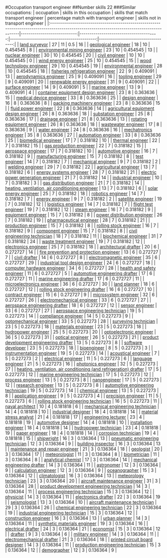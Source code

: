#Occupation transport engineer
##Number skills 22
###Similar occupations:
| occupation                                                                                                                                  |   skills in this occupation |   skills that match transport engineer |   percentage match with transport engineer |   skills not in transport engineer |
|:--------------------------------------------------------------------------------------------------------------------------------------------|----------------------------:|---------------------------------------:|-------------------------------------------:|-----------------------------------:|
| [land surveyor](land_surveyor.md)                                                                                                           |                          27 |                                     11 |                                   0.5      |                                 16 |
| [geological engineer](geological_engineer.md)                                                                                               |                          18 |                                     10 |                                   0.454545 |                                  8 |
| [environmental mining engineer](environmental_mining_engineer.md)                                                                           |                          23 |                                     10 |                                   0.454545 |                                 13 |
| [nuclear engineer](nuclear_engineer.md)                                                                                                     |                          30 |                                     10 |                                   0.454545 |                                 20 |
| [civil engineer](civil_engineer.md)                                                                                                         |                          10 |                                     10 |                                   0.454545 |                                  0 |
| [wind energy engineer](wind_energy_engineer.md)                                                                                             |                          25 |                                     10 |                                   0.454545 |                                 15 |
| [wood technology engineer](wood_technology_engineer.md)                                                                                     |                          29 |                                     10 |                                   0.454545 |                                 19 |
| [environmental engineer](environmental_engineer.md)                                                                                         |                          28 |                                     10 |                                   0.454545 |                                 18 |
| [fisheries refrigeration engineer](fisheries_refrigeration_engineer.md)                                                                     |                          22 |                                      9 |                                   0.409091 |                                 13 |
| [aerodynamics engineer](aerodynamics_engineer.md)                                                                                           |                          25 |                                      9 |                                   0.409091 |                                 16 |
| [tooling engineer](tooling_engineer.md)                                                                                                     |                          29 |                                      9 |                                   0.409091 |                                 20 |
| [renewable energy engineer](renewable_energy_engineer.md)                                                                                   |                          31 |                                      9 |                                   0.409091 |                                 22 |
| [surface engineer](surface_engineer.md)                                                                                                     |                          14 |                                      9 |                                   0.409091 |                                  5 |
| [marine engineer](marine_engineer.md)                                                                                                       |                          13 |                                      9 |                                   0.409091 |                                  4 |
| [container equipment design engineer](container_equipment_design_engineer.md)                                                               |                          23 |                                      8 |                                   0.363636 |                                 15 |
| [medical device engineer](medical_device_engineer.md)                                                                                       |                          33 |                                      8 |                                   0.363636 |                                 25 |
| [design engineer](design_engineer.md)                                                                                                       |                          16 |                                      8 |                                   0.363636 |                                  8 |
| [packing machinery engineer](packing_machinery_engineer.md)                                                                                 |                          23 |                                      8 |                                   0.363636 |                                 15 |
| [fluid power engineer](fluid_power_engineer.md)                                                                                             |                          22 |                                      8 |                                   0.363636 |                                 14 |
| [agricultural equipment design engineer](agricultural_equipment_design_engineer.md)                                                         |                          26 |                                      8 |                                   0.363636 |                                 18 |
| [substation engineer](substation_engineer.md)                                                                                               |                          25 |                                      8 |                                   0.363636 |                                 17 |
| [drainage engineer](drainage_engineer.md)                                                                                                   |                          21 |                                      8 |                                   0.363636 |                                 13 |
| [rotating equipment engineer](rotating_equipment_engineer.md)                                                                               |                          26 |                                      8 |                                   0.363636 |                                 18 |
| [wastewater engineer](wastewater_engineer.md)                                                                                               |                          17 |                                      8 |                                   0.363636 |                                  9 |
| [water engineer](water_engineer.md)                                                                                                         |                          24 |                                      8 |                                   0.363636 |                                 16 |
| [mechatronics engineer](mechatronics_engineer.md)                                                                                           |                          35 |                                      8 |                                   0.363636 |                                 27 |
| [automation engineer](automation_engineer.md)                                                                                               |                          33 |                                      8 |                                   0.363636 |                                 25 |
| [biomedical engineer](biomedical_engineer.md)                                                                                               |                          17 |                                      7 |                                   0.318182 |                                 10 |
| [thermal engineer](thermal_engineer.md)                                                                                                     |                          22 |                                      7 |                                   0.318182 |                                 15 |
| [gas production engineer](gas_production_engineer.md)                                                                                       |                          22 |                                      7 |                                   0.318182 |                                 15 |
| [aerospace engineer](aerospace_engineer.md)                                                                                                 |                          17 |                                      7 |                                   0.318182 |                                 10 |
| [automotive engineer](automotive_engineer.md)                                                                                               |                          16 |                                      7 |                                   0.318182 |                                  9 |
| [manufacturing engineer](manufacturing_engineer.md)                                                                                         |                          15 |                                      7 |                                   0.318182 |                                  8 |
| [test engineer](test_engineer.md)                                                                                                           |                          14 |                                      7 |                                   0.318182 |                                  7 |
| [mechanical engineer](mechanical_engineer.md)                                                                                               |                           9 |                                      7 |                                   0.318182 |                                  2 |
| [welding engineer](welding_engineer.md)                                                                                                     |                          29 |                                      7 |                                   0.318182 |                                 22 |
| [agricultural engineer](agricultural_engineer.md)                                                                                           |                          13 |                                      7 |                                   0.318182 |                                  6 |
| [energy systems engineer](energy_systems_engineer.md)                                                                                       |                          28 |                                      7 |                                   0.318182 |                                 21 |
| [electric power generation engineer](electric_power_generation_engineer.md)                                                                 |                          21 |                                      7 |                                   0.318182 |                                 14 |
| [industrial engineer](industrial_engineer.md)                                                                                               |                          10 |                                      7 |                                   0.318182 |                                  3 |
| [gas distribution engineer](gas_distribution_engineer.md)                                                                                   |                          21 |                                      7 |                                   0.318182 |                                 14 |
| [heating, ventilation, air conditioning engineer](heating,_ventilation,_air_conditioning_engineer.md)                                       |                          13 |                                      7 |                                   0.318182 |                                  6 |
| [solar energy engineer](solar_energy_engineer.md)                                                                                           |                          25 |                                      7 |                                   0.318182 |                                 18 |
| [robotics engineer](robotics_engineer.md)                                                                                                   |                          14 |                                      7 |                                   0.318182 |                                  7 |
| [energy engineer](energy_engineer.md)                                                                                                       |                           9 |                                      7 |                                   0.318182 |                                  2 |
| [satellite engineer](satellite_engineer.md)                                                                                                 |                          19 |                                      7 |                                   0.318182 |                                 12 |
| [logistics engineer](logistics_engineer.md)                                                                                                 |                          14 |                                      7 |                                   0.318182 |                                  7 |
| [flight test engineer](flight_test_engineer.md)                                                                                             |                          19 |                                      7 |                                   0.318182 |                                 12 |
| [steam engineer](steam_engineer.md)                                                                                                         |                          16 |                                      7 |                                   0.318182 |                                  9 |
| [equipment engineer](equipment_engineer.md)                                                                                                 |                          15 |                                      7 |                                   0.318182 |                                  8 |
| [power distribution engineer](power_distribution_engineer.md)                                                                               |                          26 |                                      7 |                                   0.318182 |                                 19 |
| [pharmaceutical engineer](pharmaceutical_engineer.md)                                                                                       |                          28 |                                      7 |                                   0.318182 |                                 21 |
| [production engineer](production_engineer.md)                                                                                               |                          15 |                                      7 |                                   0.318182 |                                  8 |
| [rolling stock engineer](rolling_stock_engineer.md)                                                                                         |                          16 |                                      7 |                                   0.318182 |                                  9 |
| [component engineer](component_engineer.md)                                                                                                 |                          15 |                                      7 |                                   0.318182 |                                  8 |
| [civil engineering technician](civil_engineering_technician.md)                                                                             |                          18 |                                      7 |                                   0.318182 |                                 11 |
| [biochemical engineer](biochemical_engineer.md)                                                                                             |                          31 |                                      7 |                                   0.318182 |                                 24 |
| [waste treatment engineer](waste_treatment_engineer.md)                                                                                     |                          19 |                                      7 |                                   0.318182 |                                 12 |
| [electronics engineer](electronics_engineer.md)                                                                                             |                          25 |                                      7 |                                   0.318182 |                                 18 |
| [architectural drafter](architectural_drafter.md)                                                                                           |                          20 |                                      6 |                                   0.272727 |                                 14 |
| [fire prevention and protection engineer](fire_prevention_and_protection_engineer.md)                                                       |                          13 |                                      6 |                                   0.272727 |                                  7 |
| [civil drafter](civil_drafter.md)                                                                                                           |                          14 |                                      6 |                                   0.272727 |                                  8 |
| [electromagnetic engineer](electromagnetic_engineer.md)                                                                                     |                          35 |                                      6 |                                   0.272727 |                                 29 |
| [industrial tool design engineer](industrial_tool_design_engineer.md)                                                                       |                          24 |                                      6 |                                   0.272727 |                                 18 |
| [computer hardware engineer](computer_hardware_engineer.md)                                                                                 |                          34 |                                      6 |                                   0.272727 |                                 28 |
| [health and safety engineer](health_and_safety_engineer.md)                                                                                 |                          11 |                                      6 |                                   0.272727 |                                  5 |
| [automotive engineering drafter](automotive_engineering_drafter.md)                                                                         |                          17 |                                      6 |                                   0.272727 |                                 11 |
| [marine engineering drafter](marine_engineering_drafter.md)                                                                                 |                          17 |                                      6 |                                   0.272727 |                                 11 |
| [microelectronics engineer](microelectronics_engineer.md)                                                                                   |                          36 |                                      6 |                                   0.272727 |                                 30 |
| [land planner](land_planner.md)                                                                                                             |                          18 |                                      6 |                                   0.272727 |                                 12 |
| [rolling stock engineering drafter](rolling_stock_engineering_drafter.md)                                                                   |                          16 |                                      6 |                                   0.272727 |                                 10 |
| [contract engineer](contract_engineer.md)                                                                                                   |                          15 |                                      6 |                                   0.272727 |                                  9 |
| [microsystem engineer](microsystem_engineer.md)                                                                                             |                          32 |                                      6 |                                   0.272727 |                                 26 |
| [electromechanical engineer](electromechanical_engineer.md)                                                                                 |                          33 |                                      6 |                                   0.272727 |                                 27 |
| [aerospace engineering drafter](aerospace_engineering_drafter.md)                                                                           |                          18 |                                      6 |                                   0.272727 |                                 12 |
| [sensor engineer](sensor_engineer.md)                                                                                                       |                          33 |                                      6 |                                   0.272727 |                                 27 |
| [aerospace engineering technician](aerospace_engineering_technician.md)                                                                     |                          19 |                                      5 |                                   0.227273 |                                 14 |
| [compliance engineer](compliance_engineer.md)                                                                                               |                          14 |                                      5 |                                   0.227273 |                                  9 |
| [optomechanical engineer](optomechanical_engineer.md)                                                                                       |                          33 |                                      5 |                                   0.227273 |                                 28 |
| [surveying technician](surveying_technician.md)                                                                                             |                          23 |                                      5 |                                   0.227273 |                                 18 |
| [materials engineer](materials_engineer.md)                                                                                                 |                          23 |                                      5 |                                   0.227273 |                                 18 |
| [hydropower engineer](hydropower_engineer.md)                                                                                               |                          25 |                                      5 |                                   0.227273 |                                 20 |
| [optoelectronic engineer](optoelectronic_engineer.md)                                                                                       |                          36 |                                      5 |                                   0.227273 |                                 31 |
| [optical engineer](optical_engineer.md)                                                                                                     |                          26 |                                      5 |                                   0.227273 |                                 21 |
| [product development engineering drafter](product_development_engineering_drafter.md)                                                       |                          13 |                                      5 |                                   0.227273 |                                  8 |
| [software developer](software_developer.md)                                                                                                 |                          23 |                                      5 |                                   0.227273 |                                 18 |
| [bioengineer](bioengineer.md)                                                                                                               |                           8 |                                      5 |                                   0.227273 |                                  3 |
| [instrumentation engineer](instrumentation_engineer.md)                                                                                     |                          19 |                                      5 |                                   0.227273 |                                 14 |
| [acoustical engineer](acoustical_engineer.md)                                                                                               |                           7 |                                      5 |                                   0.227273 |                                  2 |
| [electrical engineer](electrical_engineer.md)                                                                                               |                          11 |                                      5 |                                   0.227273 |                                  6 |
| [language engineer](language_engineer.md)                                                                                                   |                          21 |                                      5 |                                   0.227273 |                                 16 |
| [photonics engineer](photonics_engineer.md)                                                                                                 |                          32 |                                      5 |                                   0.227273 |                                 27 |
| [heating, ventilation, air conditioning (and refrigeration) drafter](heating,_ventilation,_air_conditioning_(and_refrigeration)_drafter.md) |                          17 |                                      5 |                                   0.227273 |                                 12 |
| [marine engineering technician](marine_engineering_technician.md)                                                                           |                          17 |                                      5 |                                   0.227273 |                                 12 |
| [process engineer](process_engineer.md)                                                                                                     |                          13 |                                      5 |                                   0.227273 |                                  8 |
| [nanoengineer](nanoengineer.md)                                                                                                             |                          17 |                                      5 |                                   0.227273 |                                 12 |
| [research engineer](research_engineer.md)                                                                                                   |                          13 |                                      5 |                                   0.227273 |                                  8 |
| [automotive engineering technician](automotive_engineering_technician.md)                                                                   |                          19 |                                      5 |                                   0.227273 |                                 14 |
| [chemical engineer](chemical_engineer.md)                                                                                                   |                          13 |                                      5 |                                   0.227273 |                                  8 |
| [application engineer](application_engineer.md)                                                                                             |                           9 |                                      5 |                                   0.227273 |                                  4 |
| [precision engineer](precision_engineer.md)                                                                                                 |                          11 |                                      5 |                                   0.227273 |                                  6 |
| [rolling stock engineering technician](rolling_stock_engineering_technician.md)                                                             |                          16 |                                      5 |                                   0.227273 |                                 11 |
| [naval architect](naval_architect.md)                                                                                                       |                          10 |                                      4 |                                   0.181818 |                                  6 |
| [mechanical engineering technician](mechanical_engineering_technician.md)                                                                   |                          14 |                                      4 |                                   0.181818 |                                 10 |
| [industrial designer](industrial_designer.md)                                                                                               |                          18 |                                      4 |                                   0.181818 |                                 14 |
| [material stress analyst](material_stress_analyst.md)                                                                                       |                          21 |                                      4 |                                   0.181818 |                                 17 |
| [engineering lecturer](engineering_lecturer.md)                                                                                             |                          23 |                                      4 |                                   0.181818 |                                 19 |
| [automotive designer](automotive_designer.md)                                                                                               |                          14 |                                      4 |                                   0.181818 |                                 10 |
| [installation engineer](installation_engineer.md)                                                                                           |                          18 |                                      4 |                                   0.181818 |                                 14 |
| [hydropower technician](hydropower_technician.md)                                                                                           |                          23 |                                      4 |                                   0.181818 |                                 19 |
| [paper engineer](paper_engineer.md)                                                                                                         |                          18 |                                      4 |                                   0.181818 |                                 14 |
| [corrosion technician](corrosion_technician.md)                                                                                             |                          19 |                                      4 |                                   0.181818 |                                 15 |
| [shipwright](shipwright.md)                                                                                                                 |                          16 |                                      3 |                                   0.136364 |                                 13 |
| [pneumatic engineering technician](pneumatic_engineering_technician.md)                                                                     |                          12 |                                      3 |                                   0.136364 |                                  9 |
| [building inspector](building_inspector.md)                                                                                                 |                          16 |                                      3 |                                   0.136364 |                                 13 |
| [maintenance and repair engineer](maintenance_and_repair_engineer.md)                                                                       |                          21 |                                      3 |                                   0.136364 |                                 18 |
| [geologist](geologist.md)                                                                                                                   |                          20 |                                      3 |                                   0.136364 |                                 17 |
| [meteorologist](meteorologist.md)                                                                                                           |                          11 |                                      3 |                                   0.136364 |                                  8 |
| [biometrician](biometrician.md)                                                                                                             |                          11 |                                      3 |                                   0.136364 |                                  8 |
| [analytical chemist](analytical_chemist.md)                                                                                                 |                          17 |                                      3 |                                   0.136364 |                                 14 |
| [mechanical engineering drafter](mechanical_engineering_drafter.md)                                                                         |                          14 |                                      3 |                                   0.136364 |                                 11 |
| [astronomer](astronomer.md)                                                                                                                 |                          12 |                                      3 |                                   0.136364 |                                  9 |
| [calculation engineer](calculation_engineer.md)                                                                                             |                          12 |                                      3 |                                   0.136364 |                                  9 |
| [oceanographer](oceanographer.md)                                                                                                           |                          15 |                                      3 |                                   0.136364 |                                 12 |
| [climatologist](climatologist.md)                                                                                                           |                          16 |                                      3 |                                   0.136364 |                                 13 |
| [meteorology technician](meteorology_technician.md)                                                                                         |                          23 |                                      3 |                                   0.136364 |                                 20 |
| [aircraft maintenance engineer](aircraft_maintenance_engineer.md)                                                                           |                          31 |                                      3 |                                   0.136364 |                                 28 |
| [product development engineering technician](product_development_engineering_technician.md)                                                 |                          14 |                                      3 |                                   0.136364 |                                 11 |
| [process engineering technician](process_engineering_technician.md)                                                                         |                          15 |                                      3 |                                   0.136364 |                                 12 |
| [physicist](physicist.md)                                                                                                                   |                          14 |                                      3 |                                   0.136364 |                                 11 |
| [electronics drafter](electronics_drafter.md)                                                                                               |                          22 |                                      3 |                                   0.136364 |                                 19 |
| [seismologist](seismologist.md)                                                                                                             |                          13 |                                      3 |                                   0.136364 |                                 10 |
| [aircraft maintenance technician](aircraft_maintenance_technician.md)                                                                       |                          29 |                                      3 |                                   0.136364 |                                 26 |
| [chemical engineering technician](chemical_engineering_technician.md)                                                                       |                          22 |                                      3 |                                   0.136364 |                                 19 |
| [industrial engineering technician](industrial_engineering_technician.md)                                                                   |                          15 |                                      3 |                                   0.136364 |                                 12 |
| [construction engineer](construction_engineer.md)                                                                                           |                          16 |                                      3 |                                   0.136364 |                                 13 |
| [urban planner](urban_planner.md)                                                                                                           |                          14 |                                      3 |                                   0.136364 |                                 11 |
| [synthetic materials engineer](synthetic_materials_engineer.md)                                                                             |                          19 |                                      3 |                                   0.136364 |                                 16 |
| [electrical drafter](electrical_drafter.md)                                                                                                 |                          24 |                                      3 |                                   0.136364 |                                 21 |
| [economist](economist.md)                                                                                                                   |                          15 |                                      3 |                                   0.136364 |                                 12 |
| [drafter](drafter.md)                                                                                                                       |                           9 |                                      3 |                                   0.136364 |                                  6 |
| [military engineer](military_engineer.md)                                                                                                   |                          14 |                                      3 |                                   0.136364 |                                 11 |
| [electromechanical drafter](electromechanical_drafter.md)                                                                                   |                          21 |                                      3 |                                   0.136364 |                                 18 |
| [printed circuit board designer](printed_circuit_board_designer.md)                                                                         |                          14 |                                      3 |                                   0.136364 |                                 11 |
| [production engineering technician](production_engineering_technician.md)                                                                   |                          15 |                                      3 |                                   0.136364 |                                 12 |
| [demographer](demographer.md)                                                                                                               |                          12 |                                      3 |                                   0.136364 |                                  9 |

